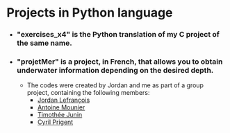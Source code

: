 # Projects in Python language

- ### "exercises_x4" is the Python translation of my C project of the same name.

- ### "projetMer" is a project, in French, that allows you to obtain underwater information depending on the desired depth. 
  - The codes were created by Jordan and me as part of a group project, containing the following members:
      * [Jordan Lefrançois](https://github.com/jordan0602/jordan0602)
      * [Antoine Mounier](https://github.com/Antoine-M-9/Antoine-M-9)
      * [Timothée Junin](https://github.com/Bubamara0/Bubamara0)
      * [Cyril Prigent](https://github.com/corsairecypri/corsairecypri)
